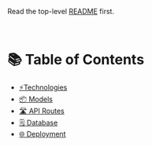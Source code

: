 Read the top-level [README](../README.md) first.

<br>

# 📚 Table of Contents

- [⚡️Technologies](technologies-used.md#%EF%B8%8Ftechnologies)
- [📦 Models](project-details.md#-models)
- [🛣️ API Routes](project-details.md#%EF%B8%8F-api-endpoints)
- [🗒️ Database](database.md#%EF%B8%8F-database)
- [🌐 Deployment](deployment.md#-deployment)
